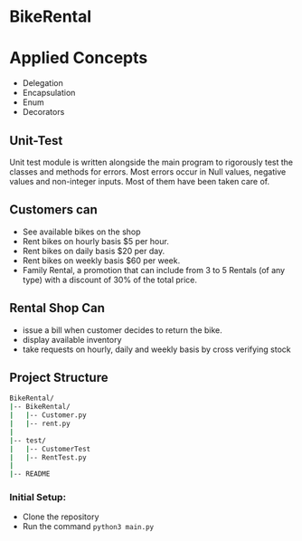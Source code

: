 # BikeRental

# Applied Concepts

- Delegation 
- Encapsulation
- Enum
- Decorators

## Unit-Test
Unit test module is written alongside the main program to rigorously test the classes and methods for errors. Most errors occur in Null values, negative values and non-integer inputs. Most of them have been taken care of.

 

## Customers can

- See available bikes on the shop
- Rent bikes on hourly basis $5 per hour.
- Rent bikes on daily basis $20 per day.
- Rent bikes on weekly basis $60 per week.
- Family Rental, a promotion that can include from 3 to 5 Rentals (of any type) with a discount of 30% of the total price.


## Rental Shop Can
- issue a bill when customer decides to return the bike.
- display available inventory
- take requests on hourly, daily and weekly basis by cross verifying stock

## Project Structure 
```bash
BikeRental/
|-- BikeRental/
|   |-- Customer.py
|   |-- rent.py
|
|-- test/
|   |-- CustomerTest
|   |-- RentTest.py
|
|-- README
```

### Initial Setup:
* Clone the repository
* Run the command `python3 main.py`